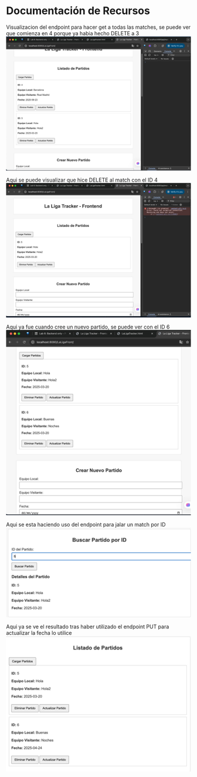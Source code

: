 # Documentación de Recursos

Visualizacion del endpoint para hacer get a todas las matches, se puede ver que comienza en 4 porque ya habia hecho DELETE a 3
![WhatsApp Image 2025-03-27 at 9.20.11 PM](recursos/WhatsApp%20Image%202025-03-27%20at%209.20.11%20PM.jpeg)

Aqui se puede visualizar que hice DELETE al match con el ID 4
![WhatsApp Image 2025-03-27 at 9.20.29 PM](recursos/WhatsApp%20Image%202025-03-27%20at%209.20.29%20PM.jpeg)

Aqui ya fue cuando cree un nuevo partido, se puede ver con el ID 6
![WhatsApp Image 2025-03-27 at 9.20.58 PM](recursos/WhatsApp%20Image%202025-03-27%20at%209.20.58%20PM.jpeg)

Aqui se esta haciendo uso del endpoint para jalar un match por ID
![WhatsApp Image 2025-03-27 at 9.21.12 PM](recursos/WhatsApp%20Image%202025-03-27%20at%209.21.12%20PM.jpeg)

Aqui ya se ve el resultado tras haber utilizado el endpoint PUT para actualizar la fecha lo utilice
![WhatsApp Image 2025-03-27 at 9.21.34 PM](recursos/WhatsApp%20Image%202025-03-27%20at%209.21.34%20PM.jpeg)